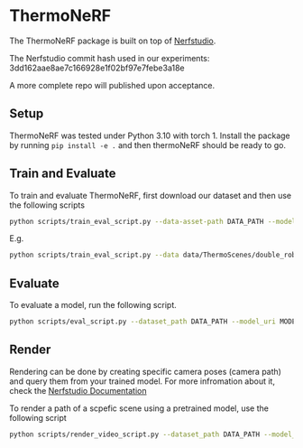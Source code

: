 # ThermoNeRF

The ThermoNeRF package is built on top of [Nerfstudio](https://github.com/nerfstudio-project/nerfstudio).

The Nerfstudio commit hash used in our experiments: 3dd162aae8ae7c166928e1f02bf97e7febe3a18e

A more complete repo will published upon acceptance.

## Setup

ThermoNeRF was tested under Python 3.10 with torch 1.
Install the package by running `pip install -e .` and then thermoNeRF should be ready to go.

## Train and Evaluate

To train and evaluate ThermoNeRF, first download our dataset and then use the following scripts

```bash
python scripts/train_eval_script.py --data-asset-path DATA_PATH --model-type thermal-nerf --max-num-iterations ITERATIONS
```

E.g.

```bash
python scripts/train_eval_script.py --data data/ThermoScenes/double_robot/ --model_type thermal-nerf --max_num_iterations 1000
```

## Evaluate

To evaluate a model, run the following script.

```bash
python scripts/eval_script.py --dataset_path DATA_PATH --model_uri MODEL_PATH --output_folder RESULTS_PATH
```

## Render

Rendering can be done by creating specific camera poses (camera path) and query them from your trained model.
For more infromation about it, check the [Nerfstudio Documentation](https://docs.nerf.studio/quickstart/viewer_quickstart.html)

To render a path of a scpefic scene using a pretrained model, use the following script

```bash
python scripts/render_video_script.py --dataset_path DATA_PATH --model_uri MODEL_PATH --camera_path_filename CAMERA_PATH_JSON --output_dir RENDER_RESULTS_PATH
```
